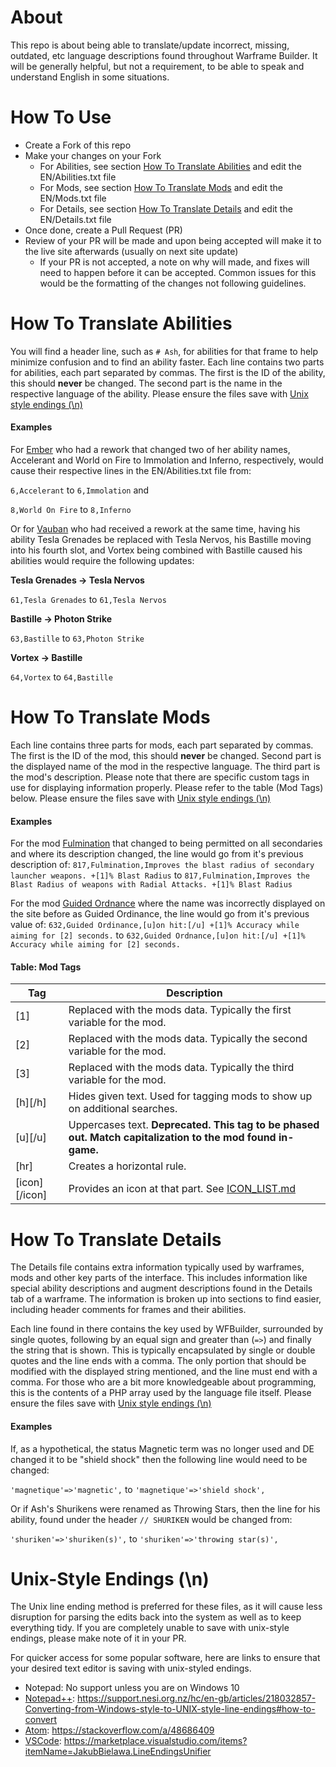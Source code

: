 # About
This repo is about being able to translate/update incorrect, missing, outdated, etc language descriptions found throughout Warframe Builder. It will be generally helpful, but not a requirement, to be able to speak and understand English in some situations.

# How To Use
- Create a Fork of this repo
- Make your changes on your Fork
  - For Abilities, see section [How To Translate Abilities](#How-To-Translate-Abilities) and edit the EN/Abilities.txt file
  - For Mods, see section [How To Translate Mods](#How-To-Translate-Mods) and edit the EN/Mods.txt file
  - For Details, see section [How To Translate Details](#How-To-Translate-Details) and  edit the EN/Details.txt file
- Once done, create a Pull Request (PR)
- Review of your PR will be made and upon being accepted will make it to the live site afterwards (usually on next site update)
  - If your PR is not accepted, a note on why will made, and fixes will need to happen before it can be accepted. Common issues for this would be the formatting of the changes not following guidelines.

# How To Translate Abilities
You will find a header line, such as `# Ash`, for abilities for that frame to help minimize confusion and to find an ability faster. Each line contains two parts for abilities, each part separated by commas. The first is the ID of the ability, this should **never** be changed. The second part is the name in the respective language of the ability. Please ensure the files save with [Unix style endings (\n)](#unix-style-endings-n)

#### Examples
For [Ember](https://warframe.fandom.com/wiki/Ember) who had a rework that changed two of her ability names, Accelerant and World on Fire to Immolation and Inferno, respectively, would cause their respective lines in the EN/Abilities.txt file from:

`6,Accelerant` to `6,Immolation` and

`8,World On Fire` to `8,Inferno`

Or for [Vauban](https://warframe.fandom.com/wiki/Vauban) who had received a rework at the same time, having his ability Tesla Grenades be replaced with Tesla Nervos, his Bastille moving into his fourth slot, and Vortex being combined with Bastille caused his abilities would require the following updates:

**Tesla Grenades -> Tesla Nervos**

`61,Tesla Grenades` to `61,Tesla Nervos`

**Bastille -> Photon Strike**

`63,Bastille` to `63,Photon Strike`

**Vortex -> Bastille**

`64,Vortex` to `64,Bastille`

# How To Translate Mods
Each line contains three parts for mods, each part separated by commas. The first is the ID of the mod, this should **never** be changed. Second part is the displayed name of the mod in the respective language. The third part is the mod's description. Please note that there are specific custom tags in use for displaying information properly. Please refer to the table (Mod Tags) below. Please ensure the files save with [Unix style endings (\n)](#unix-style-endings-n)

#### Examples
For the mod [Fulmination](https://warframe.fandom.com/wiki/Fulmination) that changed to being permitted on all secondaries and where its description changed, the line would go from it's previous description of:
`817,Fulmination,Improves the blast radius of secondary launcher weapons. +[1]% Blast Radius`
to
`817,Fulmination,Improves the Blast Radius of weapons with Radial Attacks. +[1]% Blast Radius`

For the mod [Guided Ordnance](https://warframe.fandom.com/wiki/Guided_Ordnance) where the name was incorrectly displayed on the site before as Guided Ordinance, the line would go from it's previous value of:
`632,Guided Ordinance,[u]on hit:[/u] +[1]% Accuracy while aiming for [2] seconds.`
to
`632,Guided Ordnance,[u]on hit:[/u] +[1]% Accuracy while aiming for [2] seconds.`

#### Table: Mod Tags
| Tag     | Description |
| ------- | ----------- |
| [1]     | Replaced with the mods data. Typically the first variable for the mod.
| [2]     | Replaced with the mods data. Typically the second variable for the mod.
| [3]     | Replaced with the mods data. Typically the third variable for the mod.
| [h][/h] | Hides given text. Used for tagging mods to show up on additional searches. |
| [u][/u] | Uppercases text. **Deprecated. This tag to be phased out. Match capitalization to the mod found in-game.** |
| [hr]    | Creates a horizontal rule. |
| [icon][/icon] | Provides an icon at that part. See [ICON_LIST.md](ICON_LIST.md) |

# How To Translate Details
The Details file contains extra information typically used by warframes, mods and other key parts of the interface. This includes information like special ability descriptions and augment descriptions found in the Details tab of a warframe. The information is broken up into sections to find easier, including header comments for frames and their abilities.

Each line found in there contains the key used by WFBuilder, surrounded by single quotes, following by an equal sign and greater than (`=>`) and finally the string that is shown. This is typically encapsulated by single or double quotes and the line ends with a comma. The only portion that should be modified with the displayed string mentioned, and the line must end with a comma. For those who are a bit more knowledgeable about programming, this is the contents of a PHP array used by the language file itself. Please ensure the files save with [Unix style endings (\n)](#unix-style-endings-n)

#### Examples
If, as a hypothetical, the status Magnetic term was no longer used and DE changed it to be "shield shock" then the following line would need to be changed:

`'magnetique'=>'magnetic',` to `'magnetique'=>'shield shock',`

Or if Ash's Shurikens were renamed as Throwing Stars, then the line for his ability, found under the header `// SHURIKEN` would be changed from:

`'shuriken'=>'shuriken(s)',` to `'shuriken'=>'throwing star(s)',`

# Unix-Style Endings (\n)
The Unix line ending method is preferred for these files, as it will cause less disruption for parsing the edits back into the system as well as to keep everything tidy. If you are completely unable to save with unix-style endings, please make note of it in your PR.

For quicker access for some popular software, here are links to ensure that your desired text editor is saving with unix-styled endings.
* Notepad: No support unless you are on Windows 10
* [Notepad++](https://notepad-plus-plus.org/downloads/): <https://support.nesi.org.nz/hc/en-gb/articles/218032857-Converting-from-Windows-style-to-UNIX-style-line-endings#how-to-convert>
* [Atom](https://atom.io/): <https://stackoverflow.com/a/48686409>
* [VSCode](https://code.visualstudio.com/): <https://marketplace.visualstudio.com/items?itemName=JakubBielawa.LineEndingsUnifier>
